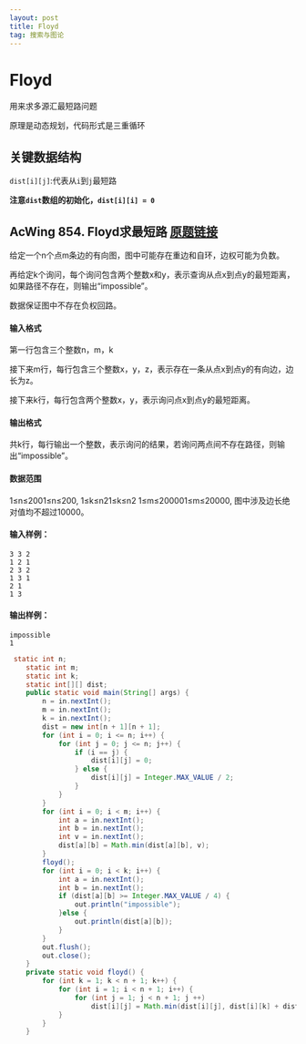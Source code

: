 ```yaml
---
layout: post
title: Floyd
tag: 搜索与图论
---
```


# Floyd

用来求多源汇最短路问题

原理是动态规划，代码形式是三重循环

## 关键数据结构

`dist[i][j]`:代表从`i`到`j`最短路

**注意`dist`数组的初始化，`dist[i][i] = 0`**

## AcWing 854. Floyd求最短路   [原题链接](https://www.acwing.com/problem/content/856/)

给定一个n个点m条边的有向图，图中可能存在重边和自环，边权可能为负数。

再给定k个询问，每个询问包含两个整数x和y，表示查询从点x到点y的最短距离，如果路径不存在，则输出“impossible”。

数据保证图中不存在负权回路。

#### 输入格式

第一行包含三个整数n，m，k

接下来m行，每行包含三个整数x，y，z，表示存在一条从点x到点y的有向边，边长为z。

接下来k行，每行包含两个整数x，y，表示询问点x到点y的最短距离。

#### 输出格式

共k行，每行输出一个整数，表示询问的结果，若询问两点间不存在路径，则输出“impossible”。

#### 数据范围

1≤n≤2001≤n≤200,
1≤k≤n21≤k≤n2
1≤m≤200001≤m≤20000,
图中涉及边长绝对值均不超过10000。

#### 输入样例：

```
3 3 2
1 2 1
2 3 2
1 3 1
2 1
1 3
```

#### 输出样例：

```
impossible
1
```

```java
 static int n;
    static int m;
    static int k;
    static int[][] dist;
    public static void main(String[] args) {
        n = in.nextInt();
        m = in.nextInt();
        k = in.nextInt();
        dist = new int[n + 1][n + 1];
        for (int i = 0; i <= n; i++) {
            for (int j = 0; j <= n; j++) {
                if (i == j) {
                    dist[i][j] = 0;
                } else {
                    dist[i][j] = Integer.MAX_VALUE / 2;
                }
            }
        }
        for (int i = 0; i < m; i++) {
            int a = in.nextInt();
            int b = in.nextInt();
            int v = in.nextInt();
            dist[a][b] = Math.min(dist[a][b], v);
        }
        floyd();
        for (int i = 0; i < k; i++) {
            int a = in.nextInt();
            int b = in.nextInt();
            if (dist[a][b] >= Integer.MAX_VALUE / 4) {
                out.println("impossible");
            }else {
                out.println(dist[a][b]);
            }
        }
        out.flush();
        out.close();
    }
    private static void floyd() {
        for (int k = 1; k < n + 1; k++) {
            for (int i = 1; i < n + 1; i++) {
                for (int j = 1; j < n + 1; j ++)
                    dist[i][j] = Math.min(dist[i][j], dist[i][k] + dist[k][j]);
            }
        }
    }
```

